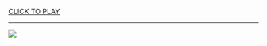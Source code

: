 
<a href="https://premium76.site?title=snake_trouble_game&ref=12M">CLICK TO PLAY</a></h3>
<hr>

<a href="https://premium76.site?title=snake_trouble_game&ref=12M"><img src="https://clearcache.store/games.png"></a>


